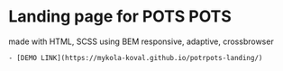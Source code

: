 # Landing page for POTS POTS

made with HTML, SCSS using BEM
responsive, adaptive, crossbrowser

    - [DEMO LINK](https://mykola-koval.github.io/potrpots-landing/)
